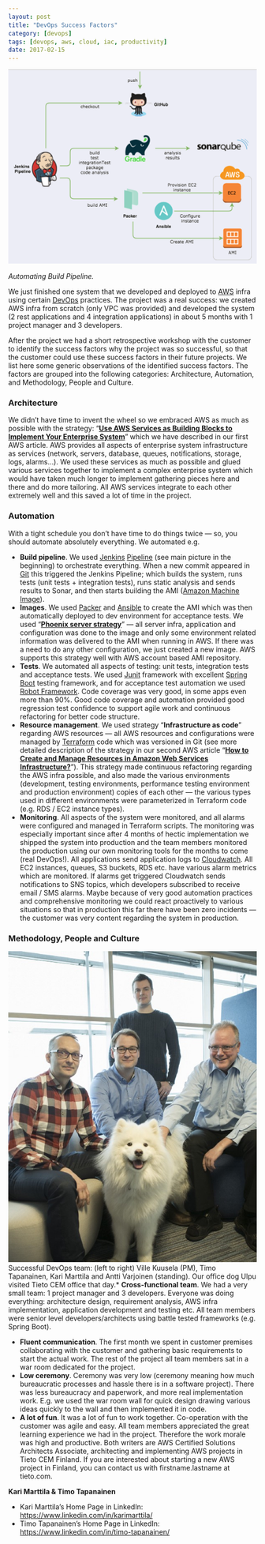 ```yaml
---
layout: post
title: "DevOps Success Factors"
category: [devops]
tags: [devops, aws, cloud, iac, productivity]
date: 2017-02-15
---
```


![](/img/2017-02-15-devops-success-factors_img_1.png)

*Automating Build Pipeline.*

We just finished one system that we developed and deployed to [AWS](https://aws.amazon.com/) infra using certain [DevOps](https://en.wikipedia.org/wiki/DevOps) practices. The project was a real success: we created AWS infra from scratch (only VPC was provided) and developed the system (2 rest applications and 4 integration applications) in about 5 months with 1 project manager and 3 developers.

After the project we had a short retrospective workshop with the customer to identify the success factors why the project was so successful, so that the customer could use these success factors in their future projects. We list here some generic observations of the identified success factors. The factors are grouped into the following categories: Architecture, Automation, and Methodology, People and Culture.

### **Architecture**

We didn’t have time to invent the wheel so we embraced AWS as much as possible with the strategy: “[**Use AWS Services as Building Blocks to Implement Your Enterprise System**](https://medium.com/tieto-developers/use-aws-services-as-building-blocks-to-implement-your-enterprise-system-598676a0ee49#)” which we have described in our first AWS article. AWS provides all aspects of enterprise system infrastructure as services (network, servers, database, queues, notifications, storage, logs, alarms…). We used these services as much as possible and glued various services together to implement a complex enterprise system which would have taken much longer to implement gathering pieces here and there and do more tailoring. All AWS services integrate to each other extremely well and this saved a lot of time in the project.

### **Automation**

With a tight schedule you don’t have time to do things twice — so, you should automate absolutely everything. We automated e.g.

* **Build pipeline**. We used [Jenkins](https://jenkins.io/) [Pipeline](https://jenkins.io/doc/book/pipeline/) (see main picture in the beginning) to orchestrate everything. When a new commit appeared in [Git](https://git-scm.com/) this triggered the Jenkins Pipeline; which builds the system, runs tests (unit tests + integration tests), runs static analysis and sends results to Sonar, and then starts building the AMI ([Amazon Machine Image](http://docs.aws.amazon.com/AWSEC2/latest/UserGuide/AMIs.html)).
* **Images**. We used [Packer](https://www.packer.io/) and [Ansible](https://www.ansible.com/) to create the AMI which was then automatically deployed to dev environment for acceptance tests. We used “[**Phoenix server strategy**](https://martinfowler.com/bliki/PhoenixServer.html)” — all server infra, application and configuration was done to the image and only some environment related information was delivered to the AMI when running in AWS. If there was a need to do any other configuration, we just created a new image. AWS supports this strategy well with AWS account based AMI repository.
* **Tests**. We automated all aspects of testing: unit tests, integration tests and acceptance tests. We used [Junit](http://junit.org/junit4/) framework with excellent [Spring Boot](https://projects.spring.io/spring-boot/) testing framework, and for acceptance test automation we used [Robot Framework](http://robotframework.org/). Code coverage was very good, in some apps even more than 90%. Good code coverage and automation provided good regression test confidence to support agile work and continuous refactoring for better code structure.
* **Resource management**. We used strategy “**Infrastructure as code**” regarding AWS resources — all AWS resources and configurations were managed by [Terraform](https://www.terraform.io/) code which was versioned in Git (see more detailed description of the strategy in our second AWS article “[**How to Create and Manage Resources in Amazon Web Services Infrastructure?**](https://medium.com/tieto-developers/how-to-create-and-manage-resources-in-amazon-web-services-infrastructure-f9af85b77c4a#)”). This strategy made continuous refactoring regarding the AWS infra possible, and also made the various environments (development, testing environments, performance testing environment and production environment) copies of each other — the various types used in different environments were parameterized in Terraform code (e.g. RDS / EC2 instance types).
* **Monitoring**. All aspects of the system were monitored, and all alarms were configured and managed in Terraform scripts. The monitoring was especially important since after 4 months of hectic implementation we shipped the system into production and the team members monitored the production using our own monitoring tools for the months to come (real DevOps!). All applications send application logs to [Cloudwatch](https://aws.amazon.com/cloudwatch/). All EC2 instances, queues, S3 buckets, RDS etc. have various alarm metrics which are monitored. If alarms get triggered Cloudwatch sends notifications to SNS topics, which developers subscribed to receive email / SMS alarms. Maybe because of very good automation practices and comprehensive monitoring we could react proactively to various situations so that in production this far there have been zero incidents — the customer was very content regarding the system in production.
### **Methodology, People and Culture**

![](/img/2017-02-15-devops-success-factors_img_2.jpeg)Successful DevOps team: (left to right) Ville Kuusela (PM), Timo Tapanainen, Kari Marttila and Antti Varjoinen (standing). Our office dog Ulpu visited Tieto CEM office that day.* **Cross-functional team**. We had a very small team: 1 project manager and 3 developers. Everyone was doing everything: architecture design, requirement analysis, AWS infra implementation, application development and testing etc. All team members were senior level developers/architects using battle tested frameworks (e.g. Spring Boot).
* **Fluent communication**. The first month we spent in customer premises collaborating with the customer and gathering basic requirements to start the actual work. The rest of the project all team members sat in a war room dedicated for the project.
* **Low ceremony**. Ceremony was very low (ceremony meaning how much bureaucratic processes and hassle there is in a software project). There was less bureaucracy and paperwork, and more real implementation work. E.g. we used the war room wall for quick design drawing various ideas quickly to the wall and then implemented it in code.
* **A lot of fun**. It was a lot of fun to work together. Co-operation with the customer was agile and easy. All team members appreciated the great learning experience we had in the project. Therefore the work morale was high and productive.
Both writers are AWS Certified Solutions Architects Associate, architecting and implementing AWS projects in Tieto CEM Finland. If you are interested about starting a new AWS project in Finland, you can contact us with firstname.lastname at tieto.com.

**Kari Marttila & Timo Tapanainen**

* Kari Marttila’s Home Page in LinkedIn: <https://www.linkedin.com/in/karimarttila/>
* Timo Tapanainen’s Home Page in LinkedIn: <https://www.linkedin.com/in/timo-tapanainen/>
  
